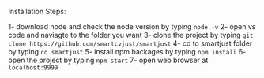 Installation Steps:

1- download node and check the node version by typing `node -v`
2- open vs code and naviagte to the folder you want
3- clone the project by typing `git clone https://github.com/smartcvjust/smartjust`
4- cd to smartjust folder by typing `cd smartjust`
5- install npm backages by typing `npm install`
6- open the project by typing `npm start`
7- open web browser at `localhost:9999`
